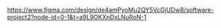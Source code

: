 https://www.figma.com/design/de4amPyoMu2QY5VcGjUDw8/software-project2?node-id=0-1&t=a9L9OKXnDxLNuRoN-1
